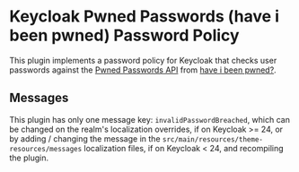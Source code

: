 # Keycloak Pwned Passwords (have i been pwned) Password Policy

This plugin implements a password policy for Keycloak that checks user passwords against
the [Pwned Passwords API](https://haveibeenpwned.com/API/v3#PwnedPasswords)
from [have i been pwned?](https://haveibeenpwned.com).

## Messages

This plugin has only one message key: `invalidPasswordBreached`, which can be changed on the realm's localization
overrides, if on Keycloak >= 24, or by adding / changing the message in
the `src/main/resources/theme-resources/messages` localization files, if on Keycloak < 24, and recompiling the plugin.
